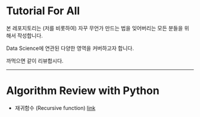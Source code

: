 # Tutorial For All

본 레포지토리는 (저를 비롯하여) 자꾸 무언가 만드는 법을 잊어버리는 모든 분들을 위해서 작성합니다.

Data Science에 연관된 다양한 영역을 커버하고자 합니다.

까먹으면 같이 리뷰합시다.

---
# Algorithm Review with Python 

* 재귀함수 (Recursive function) [link](https://colab.research.google.com/drive/12Lx_Zi30cMEOW-QhmMzU1fT-Syu65Enc?usp=sharing)
